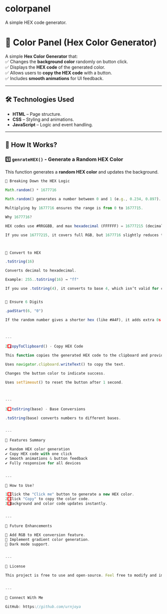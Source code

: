 # colorpanel
A simple HEX code generator.
# 🎨 Color Panel (Hex Color Generator)

A simple **Hex Color Generator** that:  
✅ Changes the **background color** randomly on button click.  
✅ Displays the **HEX code** of the generated color.  
✅ Allows users to **copy the HEX code** with a button.  
✅ Includes **smooth animations** for UI feedback.  

---

## 🛠️ Technologies Used  
- **HTML** – Page structure.  
- **CSS** – Styling and animations.  
- **JavaScript** – Logic and event handling.  

---

## 🚀 How It Works?  

### **1️⃣ `genrateHEX()` - Generate a Random HEX Color**  
This function generates a **random HEX color** and updates the background.  

```js
🔹 Breaking Down the HEX Logic

Math.random() * 1677716

Math.random() generates a number between 0 and 1 (e.g., 0.234, 0.897).

Multiplying by 1677716 ensures the range is from 0 to 1677715.

Why 1677716?

HEX codes use #RRGGBB, and max hexadecimal (FFFFFF) = 16777215 (decimal).

If you use 16777215, it covers full RGB, but 1677716 slightly reduces the range.



🔹 Convert to HEX

.toString(16)

Converts decimal to hexadecimal.

Example: 255..toString(16) → "ff"

If you use .toString(4), it converts to base 4, which isn’t valid for colors.


🔹 Ensure 6 Digits

.padStart(6, "0")

If the random number gives a shorter hex (like #A4F), it adds extra 0s to make it 6 digits.



---

2️⃣ copyToClipboard() - Copy HEX Code

This function copies the generated HEX code to the clipboard and provides visual feedback.

Uses navigator.clipboard.writeText() to copy the text.

Changes the button color to indicate success.

Uses setTimeout() to reset the button after 1 second.



---

3️⃣ .toString(base) - Base Conversions

.toString(base) converts numbers to different bases.


---

🎯 Features Summary

✔ Random HEX color generation
✔ Copy HEX code with one click
✔ Smooth animations & button feedback
✔ Fully responsive for all devices


---

📌 How to Use?

1️⃣ Click the "Click me" button to generate a new HEX color.
2️⃣ Click "Copy" to copy the color code.
3️⃣ Background and color code updates instantly.


---

📝 Future Enhancements

🚀 Add RGB to HEX conversion feature.
🚀 Implement gradient color generation.
🚀 Dark mode support.


---

📜 License

This project is free to use and open-source. Feel free to modify and improve it! 😃


---

🔗 Connect With Me

GitHub: https://github.com/urnjoya
